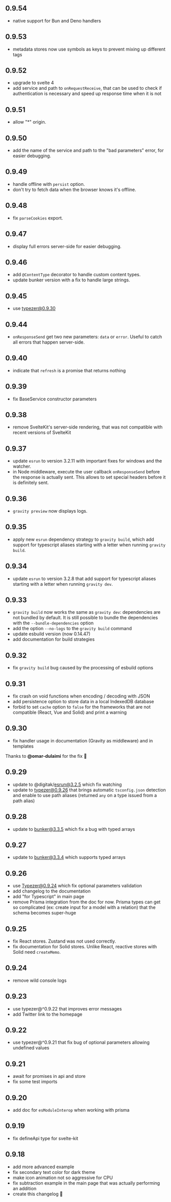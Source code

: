 ## 0.9.54

- native support for Bun and Deno handlers

## 0.9.53

- metadata stores now use symbols as keys to prevent mixing up different tags

## 0.9.52

- upgrade to svelte 4
- add service and path to `onRequestReceive`, that can be used to check if authentication is necessary and speed up response time when it is not

## 0.9.51

- allow "*" origin.

## 0.9.50

- add the name of the service and path to the "bad parameters" error, for easier debugging.

## 0.9.49

- handle offline with `persist` option.
- don't try to fetch data when the browser knows it's offline.

## 0.9.48

- fix `parseCookies` export.

## 0.9.47

- display full errors server-side for easier debugging.

## 0.9.46

- add `@ContentType` decorator to handle custom content types.
- update bunker version with a fix to handle large strings.

## 0.9.45

- use typezer@0.9.30

## 0.9.44

- `onResponseSend` get two new parameters: `data` or `error`. Useful to catch all errors that happen server-side.

## 0.9.40

- indicate that `refresh` is a promise that returns nothing

## 0.9.39

- fix BaseService constructor parameters

## 0.9.38

- remove SvelteKit's server-side rendering, that was not compatible with recent versions of SvelteKit

## 0.9.37

- update `esrun` to version 3.2.11 with important fixes for windows and the watcher.
- in Node middleware, execute the user callback `onResponseSend` before the response is actually sent. This allows to set special headers before it is definitely sent.

## 0.9.36

- `gravity preview` now displays logs.

## 0.9.35

- apply new `esrun` dependency strategy to `gravity build`, which add support for typescript aliases starting with a letter when running `gravity build`.

## 0.9.34

- update `esrun` to version 3.2.8 that add support for typescript aliases starting with a letter when running `gravity dev`.

## 0.9.33

- `gravity build` now works the same as `gravity dev`: dependencies are not bundled by default. It is still possible to bundle the dependencies with the `--bundle-dependencies` option
- add the option `--no-logs` to the `gravity build` command
- update esbuild version (now 0.14.47)
- add documentation for build strategies

## 0.9.32

- fix `gravity build` bug caused by the processing of esbuild options

## 0.9.31

- fix crash on void functions when encoding / decoding with JSON
- add persistence option to store data in a local IndexedDB database
- forbid to set `cache` option to `false` for the frameworks that are not compatible (React, Vue and Solid) and print a warning

## 0.9.30

- fix handler usage in documentation (Gravity as middleware) and in templates

Thanks to **@omar-dulaimi** for the fix 🎉

## 0.9.29

- update to @digitak/esrun@3.2.5 which fix watching
- update to typezer@0.9.26 that brings automatic `tsconfig.json` detection and enable to use path aliases (returned `any` on a type issued from a path alias)

## 0.9.28

- update to bunker@3.3.5 which fix a bug with typed arrays

## 0.9.27

- update to bunker@3.3.4 which supports typed arrays

## 0.9.26

- use Typezer@0.9.24 which fix optional parameters validation
- add changelog to the documentation
- add "for Typescript" in main page
- remove Prisma integration from the doc for now. Prisma types can get so complicated (ex: create input for a model with a relation) that the schema becomes super-huge

## 0.9.25

- fix React stores. Zustand was not used correctly.
- fix documentation for Solid stores. Unlike React, reactive stores with Solid need `createMemo`.

## 0.9.24

- remove wild console logs

## 0.9.23

- use typezer@^0.9.22 that improves error messages
- add Twitter link to the homepage

## 0.9.22

- use typezer@^0.9.21 that fix bug of optional parameters allowing undefined values

## 0.9.21

- await for promises in api and store
- fix some test imports

## 0.9.20

- add doc for `esModuleInterop` when working with prisma

## 0.9.19

- fix defineApi type for svelte-kit

## 0.9.18

- add more advanced example
- fix secondary text color for dark theme
- make icon animation not so aggressive for CPU
- fix subtraction example in the main page that was actually performing an addition
- create this changelog 🎉
